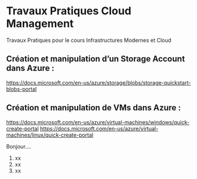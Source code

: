 # Travaux Pratiques Cloud Management
Travaux Pratiques pour le cours Infrastructures Modernes et Cloud

## Création et manipulation d’un Storage Account dans Azure :
https://docs.microsoft.com/en-us/azure/storage/blobs/storage-quickstart-blobs-portal

## Création et manipulation de VMs dans Azure :
https://docs.microsoft.com/en-us/azure/virtual-machines/windows/quick-create-portal 
https://docs.microsoft.com/en-us/azure/virtual-machines/linux/quick-create-portal 



Bonjour....

1. xx
2. xx
3. xx
